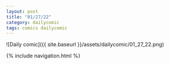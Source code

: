 ```yaml
---
layout: post
title: "01/27/22"
category: dailycomic
tags: comics dailycomic
---
```

![Daily comic]({{ site.baseurl }}/assets/dailycomic/01_27_22.png)

{% include navigation.html %}
